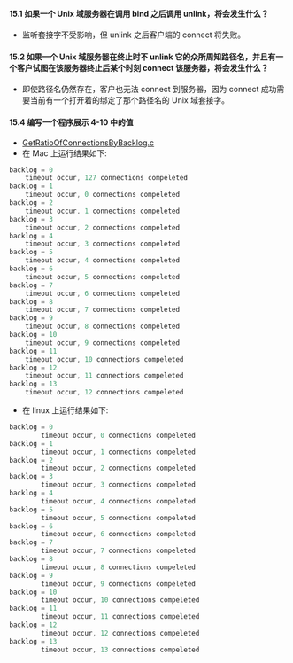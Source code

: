 #### 15.1 如果一个 Unix 域服务器在调用 bind 之后调用 unlink，将会发生什么？

  * 监听套接字不受影响，但 unlink 之后客户端的 connect 将失败。

#### 15.2 如果一个 Unix 域服务器在终止时不 unlink 它的众所周知路径名，并且有一个客户试图在该服务器终止后某个时刻 connect 该服务器，将会发生什么？

  * 即使路径名仍然存在，客户也无法 connect 到服务器，因为 connect 成功需要当前有一个打开着的绑定了那个路径名的 Unix 域套接字。 

#### 15.4 编写一个程序展示 4-10 中的值

  * [GetRatioOfConnectionsByBacklog.c](https://github.com/YangXiaoHei/Networking/blob/master/UNP/15%20Unix%20域协议/progs/GetRatioOfConnectionsByBacklog.c)
  * 在 Mac 上运行结果如下:
  
~~~C
backlog = 0
	timeout occur, 127 connections compeleted
backlog = 1
	timeout occur, 0 connections compeleted
backlog = 2
	timeout occur, 1 connections compeleted
backlog = 3
	timeout occur, 2 connections compeleted
backlog = 4
	timeout occur, 3 connections compeleted
backlog = 5
	timeout occur, 4 connections compeleted
backlog = 6
	timeout occur, 5 connections compeleted
backlog = 7
	timeout occur, 6 connections compeleted
backlog = 8
	timeout occur, 7 connections compeleted
backlog = 9
	timeout occur, 8 connections compeleted
backlog = 10
	timeout occur, 9 connections compeleted
backlog = 11
	timeout occur, 10 connections compeleted
backlog = 12
	timeout occur, 11 connections compeleted
backlog = 13
	timeout occur, 12 connections compeleted
~~~

  * 在 linux 上运行结果如下:
  
~~~C
backlog = 0
        timeout occur, 0 connections compeleted
backlog = 1
        timeout occur, 1 connections compeleted
backlog = 2
        timeout occur, 2 connections compeleted
backlog = 3
        timeout occur, 3 connections compeleted
backlog = 4
        timeout occur, 4 connections compeleted
backlog = 5
        timeout occur, 5 connections compeleted
backlog = 6
        timeout occur, 6 connections compeleted
backlog = 7
        timeout occur, 7 connections compeleted
backlog = 8
        timeout occur, 8 connections compeleted
backlog = 9
        timeout occur, 9 connections compeleted
backlog = 10
        timeout occur, 10 connections compeleted
backlog = 11
        timeout occur, 11 connections compeleted
backlog = 12
        timeout occur, 12 connections compeleted
backlog = 13
        timeout occur, 13 connections compeleted
~~~

